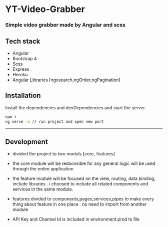 # YT-Video-Grabber

### Simple video grabber made by Angular and scss 


## Tech stack
- Angular
- Bootstrap 4 
- Scss
- Express
- Heroku 
- Angular Libraries [ngxsearch,ngOrder,ngPagination]

## Installation


Install the dependencies and devDependencies and start the server.

```sh
npm i
ng serve -o // run project and open new port 
```

---

## Development

- divided the project to two moduls [core, features] 
- the core module will be resbonsible for any general logic will be used through the entire application 
- the feature module will be focused on the view, routing, data binding, include libraries .  i choosed to include all related components and services in the same module.

- features divided to components,pages,services,pipes to make every thing about feature in one place . 
no need to import from another module
- API Key and Channel Id is included in environment.prod ts file





